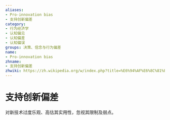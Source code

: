 ```yaml
---
aliases:
- Pro-innovation bias
- 支持创新偏差
category:
- 行为经济学
- 认知偏见
- 认知偏差
- 认知偏误
groups: 决策、信念与行为偏差
name:
- Pro-innovation bias
zhname:
- 支持创新偏差
zhwiki: https://zh.wikipedia.org/w/index.php?title=%E6%94%AF%E6%8C%81%E5%89%B5%E6%96%B0%E5%81%8F%E8%AA%A4&action=edit&redlink=1
---
```


# 支持创新偏差

对新技术过度乐观、高估其实用性，忽视其限制及弱点。
